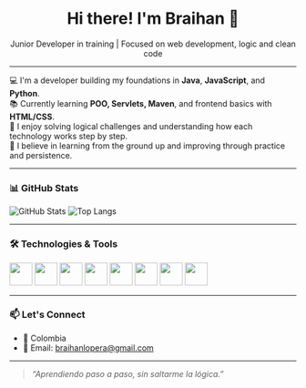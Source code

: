 <h1 align="center">Hi there! I'm Braihan 👋</h1>

<p align="center">
  Junior Developer in training | Focused on web development, logic and clean code
</p>

---

💻 I'm a developer building my foundations in **Java**, **JavaScript**, and **Python**.  
📚 Currently learning **POO, Servlets, Maven**, and frontend basics with **HTML/CSS**.  
🎯 I enjoy solving logical challenges and understanding how each technology works step by step.  
🚀 I believe in learning from the ground up and improving through practice and persistence.

---

### 📊 GitHub Stats
<!-- Puedes personalizar estos links con tu nombre de usuario -->
![GitHub Stats](https://github-readme-stats.vercel.app/api?username=Braihan-Lopera&show_icons=true&theme=radical)
![Top Langs](https://github-readme-stats.vercel.app/api/top-langs/?username=Braihan-Lopera&layout=compact&theme=radical)

---

### 🛠️ Technologies & Tools
<p>
  <img src="https://cdn.jsdelivr.net/gh/devicons/devicon/icons/java/java-original.svg" width="40" />
  <img src="https://cdn.jsdelivr.net/gh/devicons/devicon/icons/javascript/javascript-original.svg" width="40" />
  <img src="https://cdn.jsdelivr.net/gh/devicons/devicon/icons/python/python-original.svg" width="40" />
  <img src="https://cdn.jsdelivr.net/gh/devicons/devicon/icons/html5/html5-original.svg" width="40" />
  <img src="https://cdn.jsdelivr.net/gh/devicons/devicon/icons/css3/css3-original.svg" width="40" />
  <img src="https://cdn.jsdelivr.net/gh/devicons/devicon/icons/mysql/mysql-original.svg" width="40" />
  <img src="https://cdn.jsdelivr.net/gh/devicons/devicon/icons/intellij/intellij-original.svg" width="40" />
  <img src="https://cdn.jsdelivr.net/gh/devicons/devicon/icons/vscode/vscode-original.svg" width="40" />
</p>

---

### 📫 Let's Connect
- 📍 Colombia
- 📧 Email: braihanlopera@gmail.com

---

> *“Aprendiendo paso a paso, sin saltarme la lógica.”*

